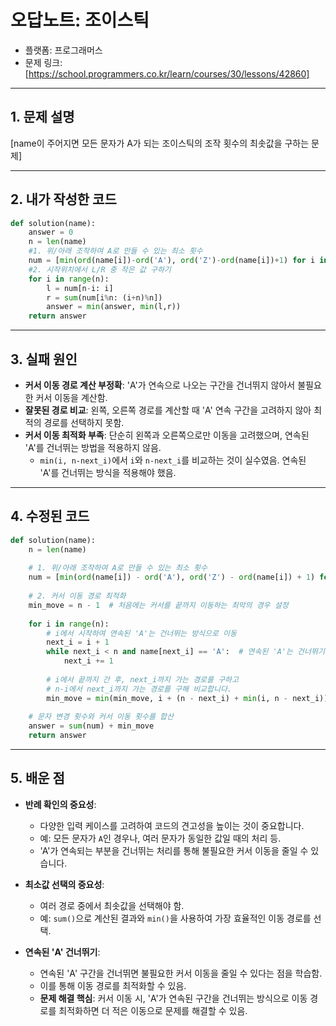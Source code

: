 # 오답노트: 조이스틱

- 플랫폼: 프로그래머스
- 문제 링크: [https://school.programmers.co.kr/learn/courses/30/lessons/42860]

---

## 1. 문제 설명
[name이 주어지면 모든 문자가 A가 되는 조이스틱의 조작 횟수의 최솟값을 구하는 문제]

---

## 2. 내가 작성한 코드
```python
def solution(name):
    answer = 0
    n = len(name)
    #1. 위/아래 조작하여 A로 만들 수 있는 최소 횟수
    num = [min(ord(name[i])-ord('A'), ord('Z')-ord(name[i])+1) for i in range(n)]
    #2. 시작위치에서 L/R 중 작은 값 구하기
    for i in range(n):
        l = num[n-i: i]
        r = sum(num[i%n: (i+n)%n])
        answer = min(answer, min(l,r))
    return answer
```

---

## 3. 실패 원인
- **커서 이동 경로 계산 부정확**: 'A'가 연속으로 나오는 구간을 건너뛰지 않아서 불필요한 커서 이동을 계산함.
- **잘못된 경로 비교**: 왼쪽, 오른쪽 경로를 계산할 때 'A' 연속 구간을 고려하지 않아 최적의 경로를 선택하지 못함.
- **커서 이동 최적화 부족**: 단순히 왼쪽과 오른쪽으로만 이동을 고려했으며, 연속된 'A'를 건너뛰는 방법을 적용하지 않음.
  - `min(i, n-next_i)`에서 `i`와 `n-next_i`를 비교하는 것이 실수였음. 연속된 'A'를 건너뛰는 방식을 적용해야 했음.

---

## 4. 수정된 코드

```python
def solution(name):
    n = len(name)
    
    # 1. 위/아래 조작하여 A로 만들 수 있는 최소 횟수
    num = [min(ord(name[i]) - ord('A'), ord('Z') - ord(name[i]) + 1) for i in range(n)]
    
    # 2. 커서 이동 경로 최적화
    min_move = n - 1  # 처음에는 커서를 끝까지 이동하는 최악의 경우 설정
    
    for i in range(n):
        # i에서 시작하여 연속된 'A'는 건너뛰는 방식으로 이동
        next_i = i + 1
        while next_i < n and name[next_i] == 'A':  # 연속된 'A'는 건너뛰기
            next_i += 1
        
        # i에서 끝까지 간 후, next_i까지 가는 경로를 구하고
        # n-i에서 next_i까지 가는 경로를 구해 비교합니다.
        min_move = min(min_move, i + (n - next_i) + min(i, n - next_i))
    
    # 문자 변경 횟수와 커서 이동 횟수를 합산
    answer = sum(num) + min_move
    return answer

```

---

## 5. 배운 점

- **반례 확인의 중요성**:
  - 다양한 입력 케이스를 고려하여 코드의 견고성을 높이는 것이 중요합니다.  
  - 예: 모든 문자가 `A`인 경우나, 여러 문자가 동일한 값일 때의 처리 등.  
  - 'A'가 연속되는 부분을 건너뛰는 처리를 통해 불필요한 커서 이동을 줄일 수 있습니다.

- **최소값 선택의 중요성**:  
  - 여러 경로 중에서 최솟값을 선택해야 함.  
  - 예: `sum()`으로 계산된 결과와 `min()`을 사용하여 가장 효율적인 이동 경로를 선택.  

- **연속된 'A' 건너뛰기**:  
  - 연속된 'A' 구간을 건너뛰면 불필요한 커서 이동을 줄일 수 있다는 점을 학습함.  
  - 이를 통해 이동 경로를 최적화할 수 있음.
  - **문제 해결 핵심**: 커서 이동 시, 'A'가 연속된 구간을 건너뛰는 방식으로 이동 경로를 최적화하면 더 적은 이동으로 문제를 해결할 수 있음.
